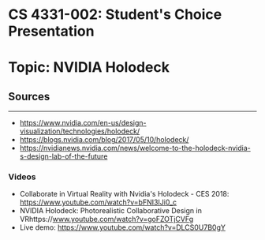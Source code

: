 # CS 4331-002: Student's Choice Presentation
# Topic: NVIDIA Holodeck

## Sources
***
 - https://www.nvidia.com/en-us/design-visualization/technologies/holodeck/
 - https://blogs.nvidia.com/blog/2017/05/10/holodeck/
 - https://nvidianews.nvidia.com/news/welcome-to-the-holodeck-nvidia-s-design-lab-of-the-future
 
### Videos
 - Collaborate in Virtual Reality with Nvidia's Holodeck - CES 2018: https://www.youtube.com/watch?v=bFNI3IJi0_c
 - NVIDIA Holodeck: Photorealistic Collaborative Design in VRhttps://www.youtube.com/watch?v=goFZOTjCVFg
 - Live demo: https://www.youtube.com/watch?v=DLCS0U7B0gY